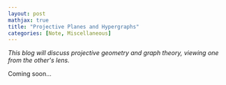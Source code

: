 ```yaml
---
layout: post
mathjax: true
title: "Projective Planes and Hypergraphs"
categories: [Note, Miscellaneous]
---
```


*This blog will discuss projective geometry and graph theory, viewing one from the other's lens.*

Coming soon...

<html>
  <head>
    <title>Projective Planes and Hypergraphs</title>
    <script type="application/ld+json">
    {
      "@context": "https://schema.org",
      "@type": "BlogPosting",
      "headline": "Projective Planes and Hypergraphs",
      "image": [
        ""
       ],
      "datePublished": "2024-06-20T08:00:00+05:30",
      "dateModified": "2024-06-20T08:00:00+05:30",
      "author": [{
          "@type": "Person",
          "name": "Padmapriya S",
          "url": "https://o-qcblog.github.io/about/"
        }]
    }
    </script>
  </head>
  <body>
  </body>
</html>
